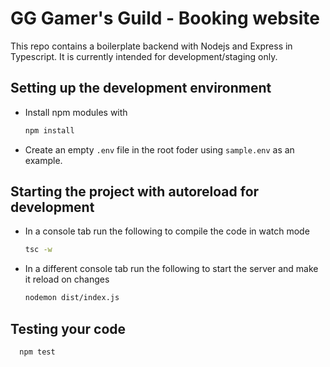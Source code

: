 # GG Gamer's Guild - Booking website

This repo contains a boilerplate backend with Nodejs and Express in Typescript.
It is currently intended for development/staging only.

## Setting up the development environment

- Install npm modules with

  ```bash
  npm install
  ```

- Create an empty `.env` file in the root foder using `sample.env` as an example.

## Starting the project with autoreload for development

- In a console tab run the following to compile the code in watch mode

  ```bash
  tsc -w
  ```

- In a different console tab run the following to start the server and make it reload on changes

  ```bash
  nodemon dist/index.js
  ```

## Testing your code

```bash
  npm test
```
